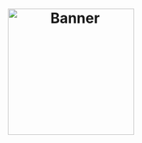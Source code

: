 <h1 align="center">
    <a href="https://i.imgur.com/fEKtTBs.png">
        <img alt="Banner" title="#Banner" style="object-fit: cover; height:250px;" src="https://i.imgur.com/L34NPiR.png"/>
    </a>
</h1>
